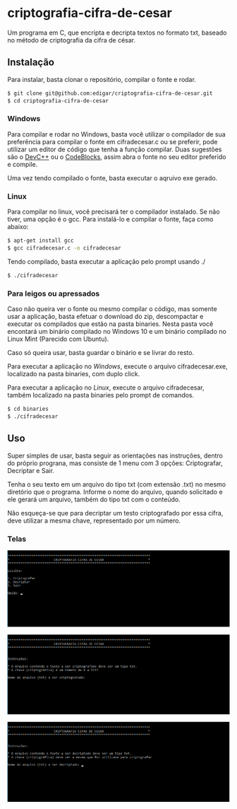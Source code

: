 # criptografia-cifra-de-cesar
Um programa em C, que encripta e decripta textos no formato txt, baseado no método de criptografia da cifra de césar.

## Instalação
Para instalar, basta clonar o repositório, compilar o fonte e rodar.

```bash
$ git clone git@github.com:edigar/criptografia-cifra-de-cesar.git
$ cd criptografia-cifra-de-cesar
```

### Windows
Para compilar e rodar no Windows, basta você utilizar o compilador de sua preferência para compilar o fonte em cifradecesar.c ou se preferir, pode utilizar um editor de código que tenha a função compilar.
Duas sugestões são o [DevC++](https://www.bloodshed.net/dev/devcpp.html "Download DevC++") ou o [CodeBlocks](http://www.codeblocks.org/ "CodeBlocks"), assim abra o fonte no seu editor preferido e compile.

Uma vez tendo compilado o fonte, basta executar o aqruivo exe gerado.

### Linux
Para compilar no linux, você precisará ter o compilador instalado. Se não tiver, uma opção é o gcc. Para instalá-lo e compilar o fonte, faça como abaixo:

```bash
$ apt-get install gcc
$ gcc cifradecesar.c -o cifradecesar
```

Tendo compilado, basta executar a aplicação pelo prompt usando ./
```bash
$ ./cifradecesar
```

### Para leigos ou apressados
Caso não queira ver o fonte ou mesmo compilar o código, mas somente usar a aplicação, basta efetuar o download do zip, descompactar e executar os compilados que estão na pasta binaries. Nesta pasta você encontará um binário compilado no Windows 10 e um binário compilado no Linux Mint (Parecido com Ubuntu).

Caso só queira usar, basta guardar o binário e se livrar do resto.

Para executar a aplicação no *Windows*, execute o arquivo cifradecesar.exe, localizado na pasta binaries, com duplo click.

Para executar a aplicação no *Linux*, execute o arquivo cifradecesar, também localizado na pasta binaries pelo prompt de comandos.
```bash
$ cd binaries
$ ./cifradecesar
```

## Uso

Super simples de usar, basta seguir as orientações nas instruções, dentro do próprio prograna, mas consiste de 1 menu com 3 opções: Criptografar, Decriptar e Sair.

Tenha o seu texto em um arquivo do tipo txt (com extensão .txt) no mesmo diretório que o programa. Informe o nome do arquivo, quando solicitado e ele gerará um arquivo, também do tipo txt com o conteúdo.

Não esqueça-se que para decriptar um testo criptografado por essa cifra, deve utilizar a mesma chave, representado por um número.

### Telas
![Screenshot](images/menu.png "Menu")

![Screenshot](images/criptografar.png "Criptografar")

![Screenshot](images/decriptar.png "Decriptar")